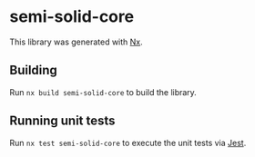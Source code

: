 # semi-solid-core

This library was generated with [Nx](https://nx.dev).

## Building

Run `nx build semi-solid-core` to build the library.

## Running unit tests

Run `nx test semi-solid-core` to execute the unit tests via [Jest](https://jestjs.io).
